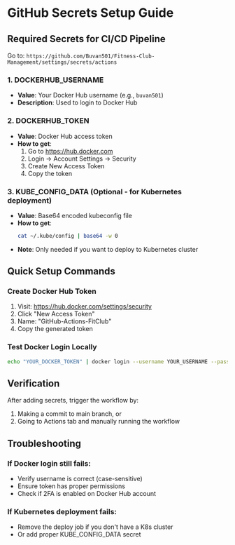 # GitHub Secrets Setup Guide

## Required Secrets for CI/CD Pipeline

Go to: `https://github.com/Buvan501/Fitness-Club-Management/settings/secrets/actions`

### 1. DOCKERHUB_USERNAME
- **Value**: Your Docker Hub username (e.g., `buvan501`)
- **Description**: Used to login to Docker Hub

### 2. DOCKERHUB_TOKEN
- **Value**: Docker Hub access token
- **How to get**:
  1. Go to https://hub.docker.com
  2. Login → Account Settings → Security
  3. Create New Access Token
  4. Copy the token

### 3. KUBE_CONFIG_DATA (Optional - for Kubernetes deployment)
- **Value**: Base64 encoded kubeconfig file
- **How to get**:
  ```bash
  cat ~/.kube/config | base64 -w 0
  ```
- **Note**: Only needed if you want to deploy to Kubernetes cluster

## Quick Setup Commands

### Create Docker Hub Token
1. Visit: https://hub.docker.com/settings/security
2. Click "New Access Token"
3. Name: "GitHub-Actions-FitClub"
4. Copy the generated token

### Test Docker Login Locally
```bash
echo "YOUR_DOCKER_TOKEN" | docker login --username YOUR_USERNAME --password-stdin
```

## Verification

After adding secrets, trigger the workflow by:
1. Making a commit to main branch, or
2. Going to Actions tab and manually running the workflow

## Troubleshooting

### If Docker login still fails:
- Verify username is correct (case-sensitive)
- Ensure token has proper permissions
- Check if 2FA is enabled on Docker Hub account

### If Kubernetes deployment fails:
- Remove the deploy job if you don't have a K8s cluster
- Or add proper KUBE_CONFIG_DATA secret
